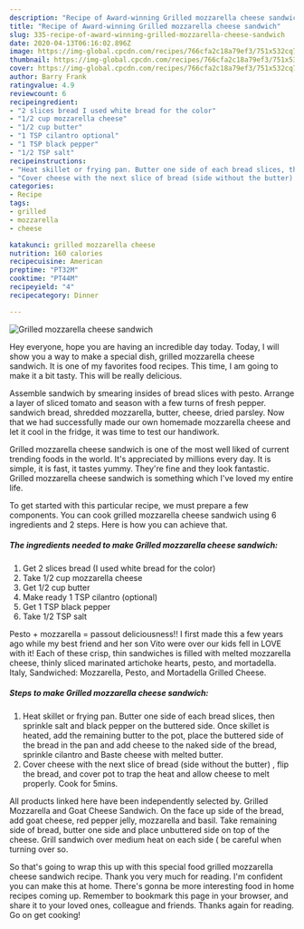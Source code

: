 ```yaml
---
description: "Recipe of Award-winning Grilled mozzarella cheese sandwich"
title: "Recipe of Award-winning Grilled mozzarella cheese sandwich"
slug: 335-recipe-of-award-winning-grilled-mozzarella-cheese-sandwich
date: 2020-04-13T06:16:02.896Z
image: https://img-global.cpcdn.com/recipes/766cfa2c18a79ef3/751x532cq70/grilled-mozzarella-cheese-sandwich-recipe-main-photo.jpg
thumbnail: https://img-global.cpcdn.com/recipes/766cfa2c18a79ef3/751x532cq70/grilled-mozzarella-cheese-sandwich-recipe-main-photo.jpg
cover: https://img-global.cpcdn.com/recipes/766cfa2c18a79ef3/751x532cq70/grilled-mozzarella-cheese-sandwich-recipe-main-photo.jpg
author: Barry Frank
ratingvalue: 4.9
reviewcount: 6
recipeingredient:
- "2 slices bread I used white bread for the color"
- "1/2 cup mozzarella cheese"
- "1/2 cup butter"
- "1 TSP cilantro optional"
- "1 TSP black pepper"
- "1/2 TSP salt"
recipeinstructions:
- "Heat skillet or frying pan. Butter one side of each bread slices, then sprinkle salt and black pepper on the buttered side. Once skillet is heated, add the remaining butter to the pot, place the buttered side of the bread in the pan and add cheese to the naked side of the bread, sprinkle cilantro and Baste cheese with melted butter."
- "Cover cheese with the next slice of bread (side without the butter) , flip the bread, and cover pot to trap the heat and allow cheese to melt properly. Cook for 5mins."
categories:
- Recipe
tags:
- grilled
- mozzarella
- cheese

katakunci: grilled mozzarella cheese 
nutrition: 160 calories
recipecuisine: American
preptime: "PT32M"
cooktime: "PT44M"
recipeyield: "4"
recipecategory: Dinner

---
```



![Grilled mozzarella cheese sandwich](https://img-global.cpcdn.com/recipes/766cfa2c18a79ef3/751x532cq70/grilled-mozzarella-cheese-sandwich-recipe-main-photo.jpg)

Hey everyone, hope you are having an incredible day today. Today, I will show you a way to make a special dish, grilled mozzarella cheese sandwich. It is one of my favorites food recipes. This time, I am going to make it a bit tasty. This will be really delicious.

Assemble sandwich by smearing insides of bread slices with pesto. Arrange a layer of sliced tomato and season with a few turns of fresh pepper. sandwich bread, shredded mozzarella, butter, cheese, dried parsley. Now that we had successfully made our own homemade mozzarella cheese and let it cool in the fridge, it was time to test our handiwork.

Grilled mozzarella cheese sandwich is one of the most well liked of current trending foods in the world. It's appreciated by millions every day. It is simple, it is fast, it tastes yummy. They're fine and they look fantastic. Grilled mozzarella cheese sandwich is something which I've loved my entire life.


To get started with this particular recipe, we must prepare a few components. You can cook grilled mozzarella cheese sandwich using 6 ingredients and 2 steps. Here is how you can achieve that.

<!--inarticleads1-->

##### The ingredients needed to make Grilled mozzarella cheese sandwich:

1. Get 2 slices bread (I used white bread for the color)
1. Take 1/2 cup mozzarella cheese
1. Get 1/2 cup butter
1. Make ready 1 TSP cilantro (optional)
1. Get 1 TSP black pepper
1. Take 1/2 TSP salt


Pesto + mozzarella = passout deliciousness!! I first made this a few years ago while my best friend and her son Vito were over our kids fell in LOVE with it! Each of these crisp, thin sandwiches is filled with melted mozzarella cheese, thinly sliced marinated artichoke hearts, pesto, and mortadella. Italy, Sandwiched: Mozzarella, Pesto, and Mortadella Grilled Cheese. 

<!--inarticleads2-->

##### Steps to make Grilled mozzarella cheese sandwich:

1. Heat skillet or frying pan. Butter one side of each bread slices, then sprinkle salt and black pepper on the buttered side. Once skillet is heated, add the remaining butter to the pot, place the buttered side of the bread in the pan and add cheese to the naked side of the bread, sprinkle cilantro and Baste cheese with melted butter.
1. Cover cheese with the next slice of bread (side without the butter) , flip the bread, and cover pot to trap the heat and allow cheese to melt properly. Cook for 5mins.


All products linked here have been independently selected by. Grilled Mozzarella and Goat Cheese Sandwich. On the face up side of the bread, add goat cheese, red pepper jelly, mozzarella and basil. Take remaining side of bread, butter one side and place unbuttered side on top of the cheese. Grill sandwich over medium heat on each side ( be careful when turning over so. 

So that's going to wrap this up with this special food grilled mozzarella cheese sandwich recipe. Thank you very much for reading. I'm confident you can make this at home. There's gonna be more interesting food in home recipes coming up. Remember to bookmark this page in your browser, and share it to your loved ones, colleague and friends. Thanks again for reading. Go on get cooking!
